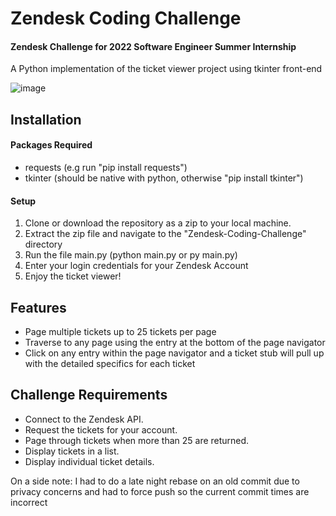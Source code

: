 # Zendesk Coding Challenge
#### Zendesk Challenge for 2022 Software Engineer Summer Internship
A Python implementation of the ticket viewer project using tkinter front-end
 
 ![image](https://user-images.githubusercontent.com/59079349/144575214-8b986cbf-30a0-426c-bd39-6042372a0213.png)
 
 ## Installation
 #### Packages Required
 - requests (e.g run "pip install requests")
 - tkinter (should be native with python, otherwise "pip install tkinter")
 #### Setup
 1. Clone or download the repository as a zip to your local machine.
 2. Extract the zip file and navigate to the "Zendesk-Coding-Challenge" directory
 3. Run the file main.py (python main.py or py main.py)
 4. Enter your login credentials for your Zendesk Account
 5. Enjoy the ticket viewer!

 ## Features
 - Page multiple tickets up to 25 tickets per page
 - Traverse to any page using the entry at the bottom of the page navigator
 - Click on any entry within the page navigator and a ticket stub will pull up with the detailed specifics for each ticket

 ## Challenge Requirements
 - Connect to the Zendesk API.
 - Request the tickets for your account.
 - Page through tickets when more than 25 are returned.
 - Display tickets in a list.
 - Display individual ticket details.

On a side note: I had to do a late night rebase on an old commit due to privacy concerns and had to force push so the current commit times are incorrect

